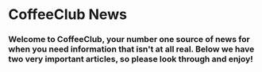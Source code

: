<html lang="en-US">
    <head>
      <title>CoffeeClub News Hub</title> 
      <meta charset="utf-8">
      <meta name="viewport" content="width=device-width, initial-scale=1.0">
      <meta name="author" content="Ben Rund-Scott">
      <meta name="keywords" content="local, news, coffee, club">
      <meta name="description" content="Welcome to CoffeeClub News, my project for HTML&CSS Web Design">
    </head>
  
  <body>
    <h1>CoffeeClub News</h1>
    <h3>Welcome to CoffeeClub, your number one source of news for when you need information that isn't at all real. Below we have two very important articles, so please look through and enjoy!</h3>
  </body>


</html>
